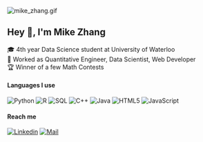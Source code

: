 ![mike_zhang.gif](https://github.com/tingwei758/tingwei758/raw/master/img/mike_zhang.gif)

## Hey 👋, I'm Mike Zhang

🎓 4th year Data Science student at University of Waterloo  
🔖 Worked as Quantitative Engineer, Data Scientist, Web Developer  
🏆 Winner of a few Math Contests  

#### Languages I use

![Python](https://img.shields.io/badge/-Python-000000?style=flat&logo=python)
![R](https://img.shields.io/badge/-R-000000?style=flat&logo=R)
![SQL](https://img.shields.io/badge/-SQL-000000?style=flat&logo=postgresql)
![C++](https://img.shields.io/badge/-C++-000000?style=flat&logo=c%2B%2B)
![Java](https://img.shields.io/badge/-Java-000000?style=flat&logo=java)
![HTML5](https://img.shields.io/badge/-HTML5-000000?style=flat&logo=html5)
![JavaScript](https://img.shields.io/badge/-JavaScript-000000?style=flat&logo=javascript)

#### Reach me  
[![Linkedin](https://img.shields.io/badge/-Mike%20Zhang-blue?style=flat-square&logo=linkedin&logoColor=white&link=https://www.linkedin.com/in/ting-wei-zhang-0979b4136/)](https://www.linkedin.com/in/ting-wei-zhang-0979b4136/)
[![Mail](https://img.shields.io/badge/-tingwei758@hotmail.com-gray?style=flat-square&logo=gmail&logoColor=red)](mailto:tingwei758@hotmail.com)





<!--
**tingwei758/tingwei758** is a ✨ _special_ ✨ repository because its `README.md` (this file) appears on your GitHub profile.

Here are some ideas to get you started:

- 🔭 I’m currently working on ...
- 🌱 I’m currently learning ...
- 👯 I’m looking to collaborate on ...
- 🤔 I’m looking for help with ...
- 💬 Ask me about ...
- 📫 How to reach me: ...
- 😄 Pronouns: ...
- ⚡ Fun fact: ...
-->


<!--

[![Anurag's github stats](https://github-readme-stats.vercel.app/api?username=tingwei758)](https://github.com/anuraghazra/github-readme-stats)

-->
